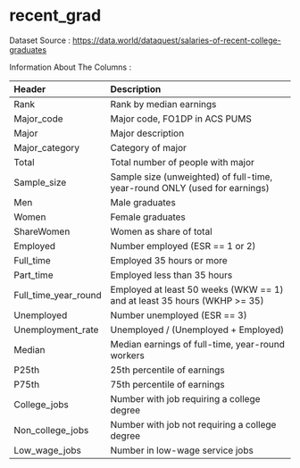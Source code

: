 # recent_grad

Dataset Source  : https://data.world/dataquest/salaries-of-recent-college-graduates


Information About The Columns :

| Header | Description| 
| :---         |     :---      | 
|Rank 	 |Rank by median earnings|
|Major_code |	Major code, FO1DP in ACS PUMS |
|Major 	| Major description|
|Major_category 	|Category of major |
|Total 	|Total number of people with major|
|Sample_size |	Sample size (unweighted) of full-time, year-round ONLY (used for earnings)|
|Men 	|Male graduates|
|Women |	Female graduates|
|ShareWomen |	Women as share of total|
|Employed 	|Number employed (ESR == 1 or 2)|
|Full_time 	|Employed 35 hours or more|
|Part_time 	|Employed less than 35 hours|
|Full_time_year_round |	Employed at least 50 weeks (WKW == 1) and at least 35 hours (WKHP >= 35)|
|Unemployed |	Number unemployed (ESR == 3)|
|Unemployment_rate |	Unemployed / (Unemployed + Employed)|
|Median |	Median earnings of full-time, year-round workers|
|P25th |	25th percentile of earnings|
|P75th |	75th percentile of earnings|
|College_jobs 	| Number with job requiring a college degree|
|Non_college_jobs |	Number with job not requiring a college degree|
|Low_wage_jobs |	Number in low-wage service jobs|
